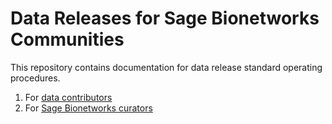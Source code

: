 # Data Releases for Sage Bionetworks Communities

This repository contains documentation for data release standard operating procedures.

1. For [data contributors](DataProviders_SOP/README.md)
1. For [Sage Bionetworks curators](SageCuration_SOP/README.md)
